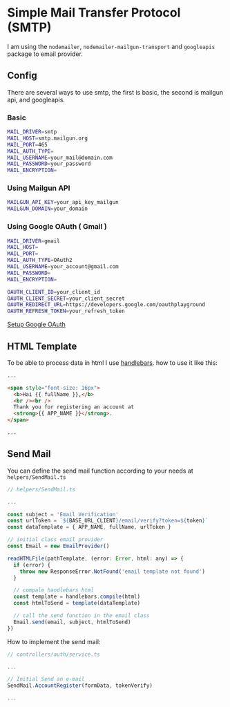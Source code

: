 # Simple Mail Transfer Protocol (SMTP)

I am using the `nodemailer`, `nodemailer-mailgun-transport` and `googleapis` package to email provider.

## Config

There are several ways to use smtp, the first is basic, the second is mailgun api, and googleapis.

### Basic

```sh
MAIL_DRIVER=smtp
MAIL_HOST=smtp.mailgun.org
MAIL_PORT=465
MAIL_AUTH_TYPE=
MAIL_USERNAME=your_mail@domain.com
MAIL_PASSWORD=your_password
MAIL_ENCRYPTION=
```

### Using Mailgun API

```sh
MAILGUN_API_KEY=your_api_key_mailgun
MAILGUN_DOMAIN=your_domain
```

### Using Google OAuth ( Gmail )

```sh
MAIL_DRIVER=gmail
MAIL_HOST=
MAIL_PORT=
MAIL_AUTH_TYPE=OAuth2
MAIL_USERNAME=your_account@gmail.com
MAIL_PASSWORD=
MAIL_ENCRYPTION=

OAUTH_CLIENT_ID=your_client_id
OAUTH_CLIENT_SECRET=your_client_secret
OAUTH_REDIRECT_URL=https://developers.google.com/oauthplayground
OAUTH_REFRESH_TOKEN=your_refresh_token
```

[Setup Google OAuth](https://medium.com/@nickroach_50526/sending-emails-with-node-js-using-smtp-gmail-and-oauth2-316fe9c790a1)

## HTML Template

To be able to process data in html I use [handlebars](https://www.npmjs.com/package/handlebars). how to use it like this:

```html
...

<span style="font-size: 16px">
  <b>Hai {{ fullName }},</b>
  <br /><br />
  Thank you for registering an account at
  <strong>{{ APP_NAME }}</strong>.
</span>

...
```

## Send Mail

You can define the send mail function according to your needs at `helpers/SendMail.ts`

```javascript
// helpers/SendMail.ts

...

const subject = 'Email Verification'
const urlToken = `${BASE_URL_CLIENT}/email/verify?token=${token}`
const dataTemplate = { APP_NAME, fullName, urlToken }

// initial class email provider
const Email = new EmailProvider()

readHTMLFile(pathTemplate, (error: Error, html: any) => {
  if (error) {
    throw new ResponseError.NotFound('email template not found')
  }

  // compale handlebars html
  const template = handlebars.compile(html)
  const htmlToSend = template(dataTemplate)

  // call the send function in the email class
  Email.send(email, subject, htmlToSend)
})
```

How to implement the send mail:

```javascript
// controllers/auth/service.ts

...

// Initial Send an e-mail
SendMail.AccountRegister(formData, tokenVerify)

...
```
